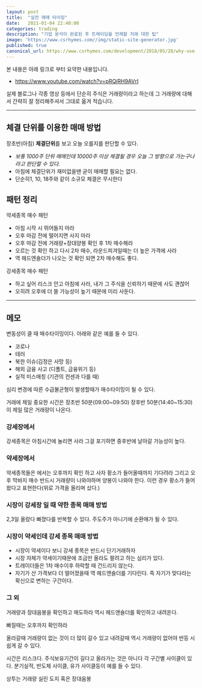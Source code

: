 ```yaml
---
layout: post
title:  "실전 매매 타이밍"
date:   2021-01-04 22:40:00
categories: trading
description: "기업 분석이 완료된 후 트레이딩을 언제할 지에 대한 팁"
image: 'https://www.csrhymes.com//img/static-site-generator.jpg'
published: true
canonical_url: https://www.csrhymes.com/development/2018/05/28/why-use-a-static-site-generator.html
---
```


본 내용은 아래 링크로 부터 요약한 내용입니다. 
- https://www.youtube.com/watch?v=pRQjRH9AVrI

실제 블로그나 각종 영상 등에서 단순히 주식은 거래량이라고 하는데 그 거래량에 대해서 간략히 잘 정리해주셔서 그대로 옮겨 적습니다. 

---

## 체결 단위를 이용한 매매 방법
 장초반(아침) **체결단위**를 보고 오늘 오를지를 판단할 수 있다. 
 - *보통 1000주 단위 매매인데 10000주 이상 체결될 경우 오늘 그 방향으로 가는구나라고 판단할 수 있다.*
 - 아침에 체결단위가 재미없을땐 굳이 매매할 필요는 없다.
 - 단순히1, 10, 18주와 같이 소규모 체결은 무시한다 


## 패턴 정리

약세종목 매수 패턴
- 아침 시작 시 뛰어들지 마라
- 오후 마감 전에 떨어지면 사지 마라
- 오후 마감 전에 거래량+장대양봉 확인 후 1차 매수해라
- 오르는 것 확인 하고 다시 2차 매수, 라운드피겨일때는 더 높은 가격에 사라
- 역 헤드앤숄더가 나오는 것 확인 되면 2차 매수해도 좋다.

강세종목 매수 패턴
- 하고 싶어 리스크 안고 아침에 사라, 내가 그 주식을 신뢰하기 때문에 사도 괜찮어
- 오히려 오후에 더 뜰 가능성이 높기 때문에 미리 사둔다.

---

## 메모

변동성이 클 때 매수타이밍이다. 아래와 같은 예를 들 수 있다.
 - 코로나
 - 테러
 - 북한 이슈(김정은 사망 등)
 - 해외 금융 사고 (디폴트, 금융위기 등)
 - 실적 미스매칭 (기관의 컨센과 다를 때)

심리 변경에 따른 수급불균형이 발생할때가 매수타이밍이 될 수 있다.

거래에 제일 중요한 시간은 장초반 50분(09:00~09:50) 장후반 50분(14:40~15:30)이 제일 많은 거래량이 나온다.

### 강세장에서
강세종목은 아침시간에 눌리면 사라 그걸 포기하면 중후반에 날아갈 가능성이 높다.

### 약세장에서  
약세종목들은 에서는 오후까지 확인 하고 사자 
황소가 들어올때까지 기다려라 그리고 오후 막바지 매수
반드시 거래량이 나와야하며 양봉이 나와야 한다.  이런 경우 황소가 들어왔다고 표현한다(위로 가격을 올리며 샀다.)

### 시장이 강세장 일 때 약한 종목 매매 방법
2,3일 올랐다 빠졌다를 반복할 수 있다. 주도주가 아니기에 순환매가 될  수 있다.

### 시장이 약세인데 강세 종목 매매 방법
- 시장이 약세이다 보니 강세 종목은 반드시 단기거래하자 
- 시장 자체가 약세이기때문에 조금만 올라도 팔려고 하는 심리가 있다.
- 트레이더들은 1차 매수이후 하락할 때 건드리지 않는다. 
- 자기가 산 가격보다 더 떨어졌을때 역 헤드앤숄더를 기다린다. 즉 자기가 맞다라는 확신으로 변하는 구간이다.

### 그 외
거래량과 장대음봉을 확인하고 매도하라 역시 헤드앤숄더를 확인하고 내려온다.

빠질때는 오후까지 확인하라

올라갈때 거래량이 없는 것이 더 많이 갈수 있고
내려갈때 역시 거래량이 없어야 반등 시 쉽게 갈 수 있다.

시간은 리스크다.  주식보유기간이 길다고 올라가는 것은 아니다
각 구간별 사이클이 있다. 분기실적, 반도체 사이클, 유가 사이클등이 예를 들 수 있다. 

상투는 거래량 실린 도지 혹은 장대음봉 


